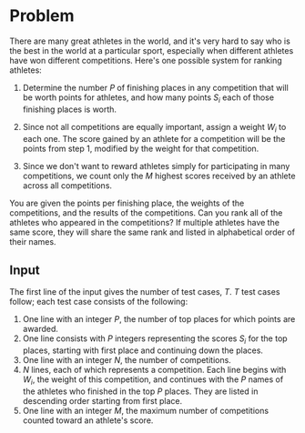 # Problem

There are many great athletes in the world, and it's very hard to say who is the best in the world at a particular sport, especially when different athletes have won different competitions. Here's one possible system for ranking athletes:

1. Determine the number $P$ of finishing places in any competition that will be worth points for athletes, and how many points $S_i$ each of those finishing places is worth.

2. Since not all competitions are equally important, assign a weight $W_i$ to each one. The score gained by an athlete for a competition will be the points from step 1, modified by the weight for that competition.

3. Since we don't want to reward athletes simply for participating in many competitions, we count only the $M$ highest scores received by an athlete across all competitions.

You are given the points per finishing place, the weights of the competitions, and the results of the competitions. Can you rank all of the athletes who appeared in the competitions? If multiple athletes have the same score, they will share the same rank and listed in alphabetical order of their names.

## Input

The first line of the input gives the number of test cases, $T$. $T$ test cases follow; each test case consists of the following:

1. One line with an integer $P$, the number of top places for which points are awarded.
2. One line consists with $P$ integers representing the scores $S_i$ for the top places, starting with first place and continuing down the places.
3. One line with an integer $N$, the number of competitions.
4. $N$ lines, each of which represents a competition. Each line begins with $W_i$, the weight of this competition, and continues with the $P$ names of the athletes who finished in the top $P$ places. They are listed in descending order starting from first place.
5. One line with an integer $M$, the maximum number of competitions counted toward an athlete's score.
